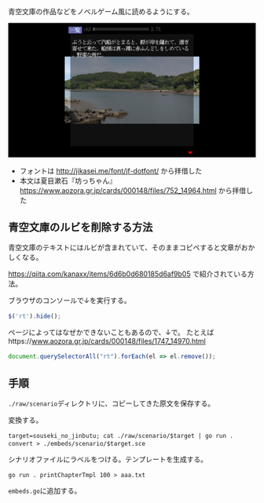 青空文庫の作品などをノベルゲーム風に読めるようにする。

![images](./top.png)

- フォントは http://jikasei.me/font/jf-dotfont/ から拝借した
- 本文は夏目漱石『坊っちゃん』 https://www.aozora.gr.jp/cards/000148/files/752_14964.html から拝借した

## 青空文庫のルビを削除する方法

青空文庫のテキストにはルビが含まれていて、そのままコピペすると文章がおかしくなる。

https://qiita.com/kanaxx/items/6d6b0d680185d6af9b05 で紹介されている方法。

ブラウザのコンソールで↓を実行する。

```js
$('rt').hide();
```

ページによってはなぜかできないこともあるので、↓で。
たとえばhttps://www.aozora.gr.jp/cards/000148/files/1747_14970.html

```js
document.querySelectorAll("rt").forEach(el => el.remove());
```

## 手順

`./raw/scenario`ディレクトリに、コピーしてきた原文を保存する。

変換する。

```shell
target=souseki_no_jinbutu; cat ./raw/scenario/$target | go run . convert > ./embeds/scenario/$target.sce
```

シナリオファイルにラベルをつける。テンプレートを生成する。

```shell
go run . printChapterTmpl 100 > aaa.txt
```

`embeds.go`に追加する。
